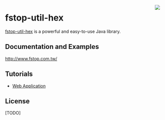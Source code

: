 [<img src="http://h2opm.eastasia.cloudapp.azure.com:81/SiteImgHandler.ashx?k=2087194807&t=L" align="right" />](http://www.fstop.com.tw/)

fstop-util-hex 
=============

[fstop-util-hex](http://www.fstop.com.tw/) is a powerful and easy-to-use Java library.

Documentation and Examples
--------------------------
http://www.fstop.com.tw/

Tutorials
---------
* [Web Application](http://www.fstop.com.tw/) 

License
-------
[TODO]


